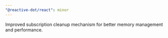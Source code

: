 ```yaml
---
"@reactive-dot/react": minor
---
```


Improved subscription cleanup mechanism for better memory management and performance.

